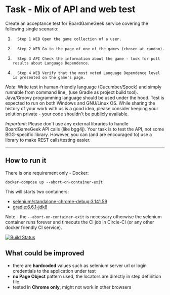# Task - Mix of API and web test

Create an acceptance test for BoardGameGeek service covering the following single scenario:

1.       Step 1 WEB Open the game collection of a user.

2.       Step 2 WEB Go to the page of one of the games (chosen at random).

3.       Step 3 API Check the information about the game - look for poll results about Language Dependence.

4.       Step 4 WEB Verify that the most voted Language Dependence level is presented on the game's page.

_Note_: Write test in human-friendly language (Cucumber/Spock) and simply runnable from command line_ 
(use Gradle as project build tool). Java/Groovy programming language should be used under the hood. Test is expected 
to run on both Windows and GNU/Linux OS. While sharing the history of your work with us is a good idea, please consider
keeping your solution private - your code shouldn't be publicly available.

_Important_: Please don't use any external libraries to handle BoardGameGeek API calls (like bgg4j). Your task is 
to test the API, not some BGG-specific library. However, you can (and are encouraged to) use a library to make REST 
calls/testing easier.

---

## How to run it

There is one requirement only - Docker:

`docker-compose up --abort-on-container-exit`

This will starts two containers:
 
   - [selenium/standalone-chrome-debug:3.141.59](https://hub.docker.com/layers/selenium/standalone-chrome-debug/3.141.59/images/sha256-0b2a81c190f03a5bba6df7d1c94fd34c2b9e54113ffc264dfdc07d6c2eb3430b?context=explore) 
   - [gradle:6.6.1-jdk8](https://hub.docker.com/layers/gradle/library/gradle/6.6.1-jdk8/images/sha256-7023e406fd9c6f8251614275ae3abfe7d999a6d6113b67ee1b651b8597daa6fc?context=explore) 

Note - the `--abort-on-container-exit` is necessary otherwise the selenium container runs forever and timeouts the CI job
in Circle-CI (or any other docker friendly CI service).

[![Build Status](https://travis-ci.com/milanoid/4finance-qa-assignment.svg?token=mXZjrFHpQY5SQCeDYAJv&branch=master)](https://travis-ci.com/milanoid/4finance-qa-assignment)

## What could be improved

- there are **hardcoded** values such as selenium server url or login credentials to the application under test
- **no Page Object** pattern used, the locators are directly in step definition file
- tested in **Chrome only**, might not work in other browsers